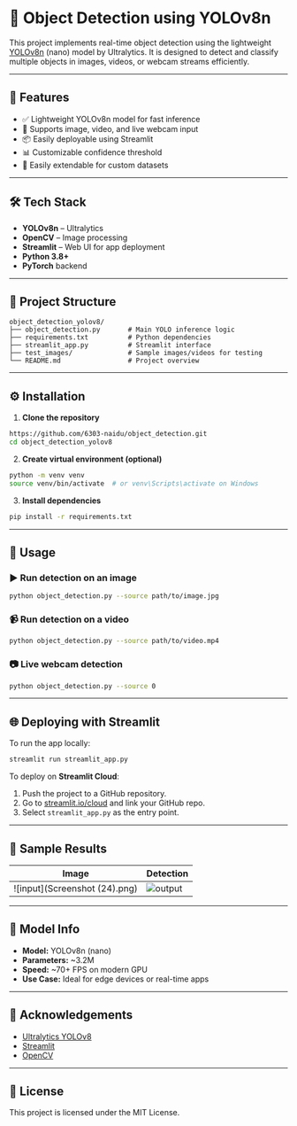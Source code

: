 # 🧠 Object Detection using YOLOv8n

This project implements real-time object detection using the lightweight [YOLOv8n](https://docs.ultralytics.com/models/yolov8) (nano) model by Ultralytics. It is designed to detect and classify multiple objects in images, videos, or webcam streams efficiently.

---

## 🚀 Features

- ✅ Lightweight YOLOv8n model for fast inference
- 📸 Supports image, video, and live webcam input
- 📦 Easily deployable using Streamlit
- 📊 Customizable confidence threshold
- 🧪 Easily extendable for custom datasets

---

## 🛠️ Tech Stack

- **YOLOv8n** – Ultralytics
- **OpenCV** – Image processing
- **Streamlit** – Web UI for app deployment
- **Python 3.8+**
- **PyTorch** backend

---

## 📂 Project Structure

```
object_detection_yolov8/
├── object_detection.py       # Main YOLO inference logic
├── requirements.txt          # Python dependencies
├── streamlit_app.py          # Streamlit interface
├── test_images/              # Sample images/videos for testing
└── README.md                 # Project overview
```

---

## ⚙️ Installation

1. **Clone the repository**  
```bash
https://github.com/6303-naidu/object_detection.git
cd object_detection_yolov8
```

2. **Create virtual environment (optional)**  
```bash
python -m venv venv
source venv/bin/activate  # or venv\Scripts\activate on Windows
```

3. **Install dependencies**  
```bash
pip install -r requirements.txt
```

---

## 📸 Usage

### ▶️ Run detection on an image

```bash
python object_detection.py --source path/to/image.jpg
```

### 📹 Run detection on a video

```bash
python object_detection.py --source path/to/video.mp4
```

### 📷 Live webcam detection

```bash
python object_detection.py --source 0
```

---

## 🌐 Deploying with Streamlit

To run the app locally:

```bash
streamlit run streamlit_app.py
```

To deploy on **Streamlit Cloud**:

1. Push the project to a GitHub repository.
2. Go to [streamlit.io/cloud](https://streamlit.io/cloud) and link your GitHub repo.
3. Select `streamlit_app.py` as the entry point.

---

## 📌 Sample Results

| Image | Detection |
|-------|-----------|
| ![input](Screenshot (24).png) | ![output](test_images/result.) |

---

## 🧠 Model Info

- **Model:** YOLOv8n (nano)
- **Parameters:** ~3.2M
- **Speed:** ~70+ FPS on modern GPU
- **Use Case:** Ideal for edge devices or real-time apps

---

## 📝 Acknowledgements

- [Ultralytics YOLOv8](https://github.com/ultralytics/ultralytics)
- [Streamlit](https://streamlit.io/)
- [OpenCV](https://opencv.org/)

---

## 📜 License

This project is licensed under the MIT License.
